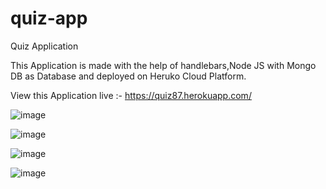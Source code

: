 # quiz-app
Quiz Application

This Application is made with the help of handlebars,Node JS with Mongo DB as Database and deployed on Heruko Cloud Platform.

View this Application live :- https://quiz87.herokuapp.com/


![image](https://user-images.githubusercontent.com/82228780/188424864-02d45311-6bb3-45c6-a3f0-39bbb96442cc.png)

![image](https://user-images.githubusercontent.com/82228780/188425040-21ac3f3c-8f00-4f10-bf23-72ac9a557718.png)

![image](https://user-images.githubusercontent.com/82228780/188425099-fc46c9ce-d976-42c6-a816-aea203dac53c.png)

![image](https://user-images.githubusercontent.com/82228780/188425141-4feb2cc5-9124-4a69-ba4e-0ddf8e6bfcb8.png)

